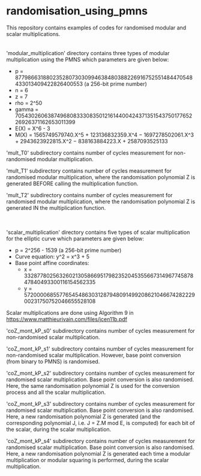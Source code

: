 # randomisation_using_pmns
This repository contains examples of codes for randomised modular and scalar multiplications.
<br />
<br />
<br />
'modular_multiplication' directory contains three types of modular multiplication using the PMNS which parameters are given below:
 - p = 87798663188023528073030994638480388226916752551484470548433013409422826400553 (a 256-bit prime number)
 - n = 6
 - z = 7
 - rho = 2^50
 - gamma = 70543026063874968083330835012161440042437135154375017765226926371162653011399
 - E(X) = X^6 - 3 
 - M(X) = 1565749579740.X^5 + 123136832359.X^4 − 1697278502061.X^3 + 2943623922815.X^2 − 838163884223.X + 2587093525133
 
'mult_T0' subdirectory contains number of cycles measurement for non-randomised modular multiplication.
 
'mult_T1' subdirectory contains number of cycles measurement for randomised modular multiplication, where the randomisation polynomial Z is generated BEFORE calling the multiplication function.
 
'mult_T2' subdirectory contains number of cycles measurement for randomised modular multiplication, where the randomisation polynomial Z is generated IN the multiplication function.
<br />
<br />
<br />

'scalar_multiplication' directory contains five types of scalar multiplication for the elliptic curve which parameters are given below:
  - p = 2^256 - 1539 (a 256-bit prime number)
  - Curve equation: y^2 = x^3 + 5
  - Base point affine coordinates:
      - x = 33287780256326021305866951798235204535566731496774587847840493300116154562335
      - y = 57200006855776545486303128794809149920862104667428222900231750752046655528108
 
Scalar multiplications are done using Algorithm 9 in https://www.matthieurivain.com/files/jcen11b.pdf 

'coZ_mont_kP_s0' subdirectory contains number of cycles measurement for non-randomised scalar multiplication.

'coZ_mont_kP_s1' subdirectory contains number of cycles measurement for non-randomised scalar multiplication. However, base point conversion (from binary to PMNS) is randomised.

'coZ_mont_kP_s2' subdirectory contains number of cycles measurement for randomised scalar multiplication. Base point conversion is also randomised.
Here, the same randomisation polynomial Z is used for the conversion process and all the scalar multiplication.

'coZ_mont_kP_s3' subdirectory contains number of cycles measurement for randomised scalar multiplication. Base point conversion is also randomised.
Here, a new randomisation polynomial Z is generated (and the corresponding polynomial J, i.e. J = Z.M mod E, is computed) for each bit of the scalar, during the scalar multiplication.

'coZ_mont_kP_s4' subdirectory contains number of cycles measurement for randomised scalar multiplication. Base point conversion is also randomised.
Here, a new randomisation polynomial Z is generated each time a modular multiplication or modular squaring is performed, during the scalar multiplication.
